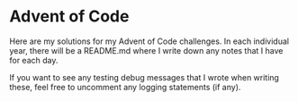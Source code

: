 # Advent of Code
Here are my solutions for my Advent of Code challenges. In each individual year, there will be a README.md where I write down any notes that I have for each day.

If you want to see any testing debug messages that I wrote when writing these, feel free to uncomment any logging statements (if any).